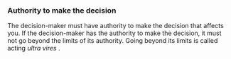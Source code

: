 ###  Authority to make the decision

The decision-maker must have authority to make the decision that affects you.
If the decision-maker has the authority to make the decision, it must not go
beyond the limits of its authority. Going beyond its limits is called acting
_ultra vires_ .
